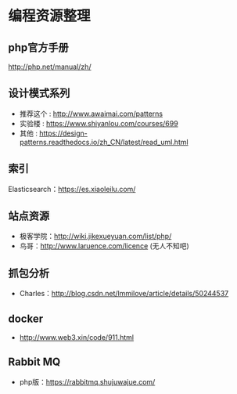 # 编程资源整理     

## php官方手册    
http://php.net/manual/zh/          


## 设计模式系列    
* 推荐这个 : http://www.awaimai.com/patterns    
* 实验楼 : https://www.shiyanlou.com/courses/699     
* 其他 : https://design-patterns.readthedocs.io/zh_CN/latest/read_uml.html    


## 索引     
Elasticsearch：https://es.xiaoleilu.com/    

## 站点资源     
* 极客学院：http://wiki.jikexueyuan.com/list/php/      
* 鸟哥：http://www.laruence.com/licence (无人不知吧)


## 抓包分析     
* Charles：http://blog.csdn.net/lmmilove/article/details/50244537     


## docker    
* http://www.web3.xin/code/911.html    


## Rabbit MQ    
* php版：https://rabbitmq.shujuwajue.com/    




